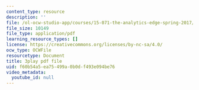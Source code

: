 ```yaml
---
content_type: resource
description: ''
file: /ol-ocw-studio-app/courses/15-071-the-analytics-edge-spring-2017/f60b54a5ea75499a0b0df493e094be76_PLRK4oOkXuI.pdf
file_size: 10149
file_type: application/pdf
learning_resource_types: []
license: https://creativecommons.org/licenses/by-nc-sa/4.0/
ocw_type: OCWFile
resourcetype: Document
title: 3play pdf file
uid: f60b54a5-ea75-499a-0b0d-f493e094be76
video_metadata:
  youtube_id: null
---
```

